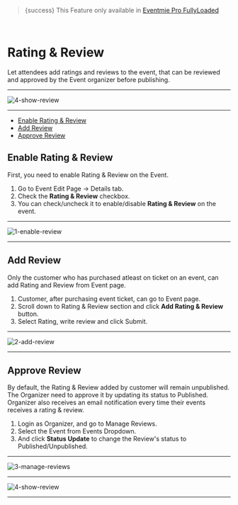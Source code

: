 > {success} This Feature only available in [Eventmie Pro FullyLoaded](https://classiebit.com/eventmie-pro-fullyloaded)

<br>

# Rating & Review

Let attendees add ratings and reviews to the event, that can be reviewed and approved by the Event organizer before publishing.

---

![4-show-review](https://eventmie-pro-docs.classiebit.com//images/v2/EventmieProFullyLoadedV2.0/3-manage-reviews.png "4-show-review")

---

-   [Enable Rating & Review](#Enable-Rating-Review)
-   [Add Review](#Add-Review)
-   [Approve Review](#Approve-Review)

<a name="Create-GuestList"></a>

## Enable Rating & Review

First, you need to enable Rating & Review on the Event.

1. Go to Event Edit Page -> Details tab.
2. Check the **Rating & Review** checkbox.
3. You can check/uncheck it to enable/disable **Rating & Review** on the event.

---

![1-enable-review](https://eventmie-pro-docs.classiebit.com//images/v2/EventmieProFullyLoadedV2.0/1-enable-review.png "1-enable-review")

---

<a name="Add-Review"></a>

## Add Review

Only the customer who has purchased atleast on ticket on an event, can add Rating and Review from Event page.

1. Customer, after purchasing event ticket, can go to Event page.
2. Scroll down to Rating & Review section and click **Add Rating & Review** button.
3. Select Rating, write review and click Submit.

---

![2-add-review](https://eventmie-pro-docs.classiebit.com//images/v2/EventmieProFullyLoadedV2.0/2-add-review.png "2-add-review")

---

<a name="Approve-Review"></a>

## Approve Review

By default, the Rating & Review added by customer will remain unpublished. The Organizer need to approve it by updating its status to Published. Organizer also receives an email notification every time their events receives a rating & review.

1. Login as Organizer, and go to Manage Reviews.
2. Select the Event from Events Dropdown.
3. And click **Status Update** to change the Review's status to Published/Unpublished.

---

![3-manage-reviews](https://eventmie-pro-docs.classiebit.com//images/v2/EventmieProFullyLoadedV2.0/4-show-review.png "3-manage-reviews")

---

![4-show-review](https://eventmie-pro-docs.classiebit.com//images/v2/EventmieProFullyLoadedV2.0/3-manage-reviews.png "4-show-review")

---
